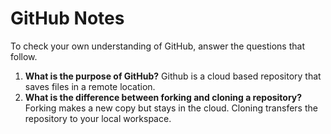 # GitHub Notes

To check your own understanding of GitHub, answer the questions that follow.

1. **What is the purpose of GitHub?** Github is a cloud based repository that saves files in a remote location.
1. **What is the difference between forking and cloning a repository?** Forking makes a new copy but stays in the cloud. Cloning transfers the repository to your local workspace.